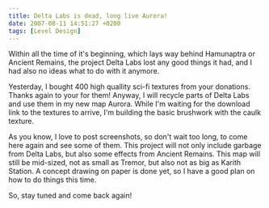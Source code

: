 ```yaml
---
title: Delta Labs is dead, long live Aurora!
date: 2007-08-11 14:51:27 +0200
tags: [Level Design]
---
```


Within all the time of it's beginning, which lays way behind Hamunaptra or Ancient Remains, the project Delta Labs lost any good things it had, and I had also no ideas what to do with it anymore.

Yesterday, I bought 400 high quallity sci-fi textures from your donations. Thanks again to your for them! Anyway, I will recycle parts of Delta Labs and use them in my new map Aurora. While I'm waiting for the download link to the textures to arrive, I'm building the basic brushwork with the caulk texture.

As you know, I love to post screenshots, so don't wait too long, to come here again and see some of them. This project will not only include garbage from Delta Labs, but also some effects from Ancient Remains. This map will still be mid-sized, not as small as Tremor, but also not as big as Karith Station. A concept drawing on paper is done yet, so I have a good plan on how to do things this time.

So, stay tuned and come back again!